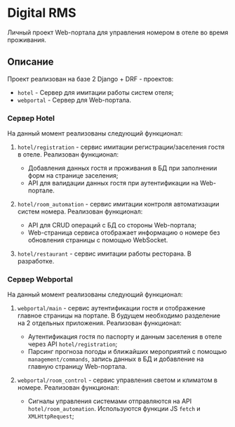 # Digital RMS

Личный проект Web-портала для управления номером в отеле во время проживания.

## Описание

Проект реализован на базе 2 Django + DRF - проектов:

* `hotel` - Сервер для имитации работы систем отеля;
* `webportal` - Сервер для Web-портала.

### Сервер Hotel

На данный момент реализованы следующий функционал:

1) `hotel/registration` - сервис имитации регистрации/заселения гостя в отеле. Реализован функционал:
    * Добавления данных гостя и проживания в БД при заполнении форм на странице заселения;
    * API для валидации данных гостя при аутентификации на Web-портале.


2) `hotel/room_automation` - сервис имитации контроля автоматизации систем номера. Реализован функционал:
    * API для CRUD операций с БД со стороны Web-портала;
    * Web-страница сервиса отображает информацию о номере без обновления страницы с помощью WebSocket.


3) `hotel/restaurant` - сервис имитации работы ресторана. В разработке.

### Сервер Webportal

На данный момент реализованы следующий функционал:

1) `webportal/main` - сервис аутентификации гостя и отображение главное страницы на портале. В будущем необходимо
   разделение на 2 отдельных приложения. Реализован функционал:
    * Аутентификация гостя по паспорту и данным заселения в отеле через API `hotel/registration`;
    * Парсинг прогноза погоды и ближайших мероприятий с помощью `management/commands`, запись данных в БД и добавление на главную страницу Web-портала.


2) `webportal/room_control` - сервис управления светом и климатом в номере. Реализован функционал:
    * Сигналы управления системами отправляются на API `hotel/room_automation`. Используются функции JS `fetch` и `XMLHttpRequest`;

